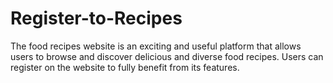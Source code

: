 # Register-to-Recipes
The food recipes website is an exciting and useful platform that allows users to browse and discover delicious and diverse food recipes. Users can register on the website to fully benefit from its features.
